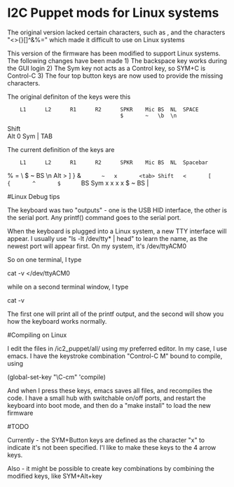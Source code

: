# I2C Puppet mods for Linux systems

The original version lacked certain characters, such as  <ESCAPE>, and the characters "<>{}[]^&%=\"
which made it difficult to use on Linux systems
    

This version of the firmware has been modified to support Linux systems.
The following changes have been made
    1) The backspace key works during the GUI login
    2) The Sym key not acts as a Control key, so SYM+C is Control-C
    3) The four top button keys are now used to provide the missing characters.

The original definiton of the keys were this 

	    L1	    L2		R1		R2		SPKR	Mic BS  NL  SPACE
		                            	$		~   \b  \n
Shift  
Alt	                                            0
Sym		                                                |	TAB



The current definition of the keys are

        L1      L2      R1      R2      SPKR    Mic BS  NL  Spacebar
<none>  <esc>   %       =       \       $       ~   BS  \n  <space>
Alt     >       ]       }       &       `       ~   x       <tab>
Shift   <       [       {       ^       $       `   BS      <space>
Sym     x       x       x       x       $       ~   BS  |   <space>


#Linux Debug tips

The keyboard was two "outputs" - one is the USB HID interface, the other is the serial port.
Any printf() command goes to the serial port.

When the keyboard is plugged into a Linux system, a new TTY interface will appear. I usually use "ls -lt /dev/tty* | head"
to learn the name, as the newest port will appear first. On my system, it's /dev/ttyACM0

So on one terminal, I type

cat -v </dev/ttyACM0

while on a second terminal window, I type

cat -v

The first one will print all of the printf output, and the second will show you how the keyboard works normally.

#Compiling on Linux

I edit the files in <GIT>/ic2_puppet/all/ using my preferred editor. In my case, I use emacs. I have the keystroke combination "Control-C M" bound to compile, using 

(global-set-key "\C-cm" 'compile)

And when I press these keys, emacs saves all files, and recompiles the
code. I have a small hub with switchable on/off ports, and restart the
keyboard into boot mode, and then do a "make install" to load the new
firmware


#TODO

Currently - the SYM+Button keys are defined as the character "x" to indicate it's not been specified.
I'l like to make these keys to the 4 arrow keys.

Also - it might be possible to create key combinations by combining the modified keys, like SYM+Alt+key
